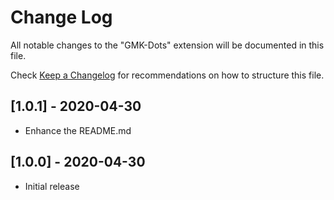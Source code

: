 # Change Log

All notable changes to the "GMK-Dots" extension will be documented in this file.

Check [Keep a Changelog](https://keepachangelog.com/) for recommendations on how to structure this file.

## [1.0.1] - 2020-04-30
- Enhance the README.md

## [1.0.0] - 2020-04-30
- Initial release
